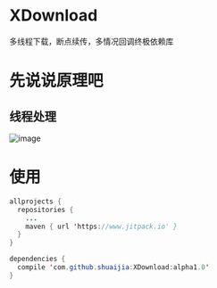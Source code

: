 # XDownload
多线程下载，断点续传，多情况回调终极依赖库
# 先说说原理吧
## 线程处理
![image](https://github.com/ButBueatiful/dotvim/raw/master/screenshots/vim-screenshot.jpg)
# 使用
```java
allprojects {
  repositories {
    ...
    maven { url 'https://www.jitpack.io' }
  }
}

dependencies {
  compile 'com.github.shuaijia:XDownload:alpha1.0'
}
```
